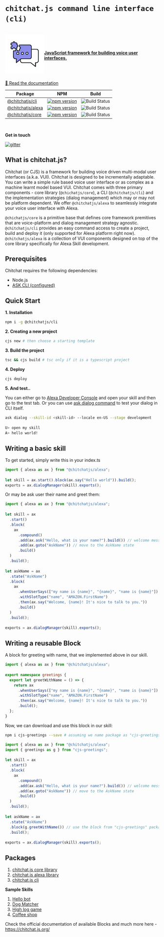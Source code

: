 # `chitchat.js command line interface (cli)`

<p align="left">
  <a href="https://chitchat.js.org">
  <br />
  <img style="float: left" src="./images/logo/logo-128x128.png" alt="Chitchat.js"/>
  <br />
  <br />
  <br />
    <strong>JavaScript framework for building voice user interfaces.</strong>
  <br />
  <br />
  <br />
  <br />
  </a>
</p>

<a href="https://chitchat.js.org">📄 Read the documentation</a>

| Package                                                              | NPM                                                                                                                  | Build                                                                                                                                                                                                                                                                                                                 |
| -------------------------------------------------------------------- | -------------------------------------------------------------------------------------------------------------------- | --------------------------------------------------------------------------------------------------------------------------------------------------------------------------------------------------------------------------------------------------------------------------------------------------------------------- |
| [@chitchatjs/cli](https://www.npmjs.com/package/@chitchatjs/cli)     | [![npm version](https://badge.fury.io/js/%40chitchatjs%2Fcli.svg)](https://badge.fury.io/js/%40chitchatjs%2Fcli)     | ![Build Status](https://codebuild.us-east-1.amazonaws.com/badges?uuid=eyJlbmNyeXB0ZWREYXRhIjoicSt5K3NIM0xCa0pkVXNnb2p5TzJqODFzbFA0djNhNTY2eWFRVkhMSkNYVEhjSW9ETGZONldNdlNsWjA5WkRoS1VlZ1ZyeDArN1F0bStDWnZweEtEQTdvPSIsIml2UGFyYW1ldGVyU3BlYyI6IldhZlNpZUttSUlYSlBVY3ciLCJtYXRlcmlhbFNldFNlcmlhbCI6MX0%3D&branch=main) |
| [@chitchatjs/alexa](https://www.npmjs.com/package/@chitchatjs/alexa) | [![npm version](https://badge.fury.io/js/%40chitchatjs%2Falexa.svg)](https://badge.fury.io/js/%40chitchatjs%2Falexa) | ![Build Status](https://codebuild.us-east-1.amazonaws.com/badges?uuid=eyJlbmNyeXB0ZWREYXRhIjoicSt5K3NIM0xCa0pkVXNnb2p5TzJqODFzbFA0djNhNTY2eWFRVkhMSkNYVEhjSW9ETGZONldNdlNsWjA5WkRoS1VlZ1ZyeDArN1F0bStDWnZweEtEQTdvPSIsIml2UGFyYW1ldGVyU3BlYyI6IldhZlNpZUttSUlYSlBVY3ciLCJtYXRlcmlhbFNldFNlcmlhbCI6MX0%3D&branch=main) |
| [@chitchatjs/core](https://www.npmjs.com/package/@chitchatjs/core)   | [![npm version](https://badge.fury.io/js/%40chitchatjs%2Fcore.svg)](https://badge.fury.io/js/%40chitchatjs%2Fcore)   | ![Build Status](https://codebuild.us-east-1.amazonaws.com/badges?uuid=eyJlbmNyeXB0ZWREYXRhIjoicSt5K3NIM0xCa0pkVXNnb2p5TzJqODFzbFA0djNhNTY2eWFRVkhMSkNYVEhjSW9ETGZONldNdlNsWjA5WkRoS1VlZ1ZyeDArN1F0bStDWnZweEtEQTdvPSIsIml2UGFyYW1ldGVyU3BlYyI6IldhZlNpZUttSUlYSlBVY3ciLCJtYXRlcmlhbFNldFNlcmlhbCI6MX0%3D&branch=main) |

<br/>

**Get in touch**

[![gitter](https://badges.gitter.im/chitchat-js/community.png)](https://gitter.im/chitchat-js/community)

## What is chitchat.js? <Badge text="beta" />

Chitchat (or CJS) is a framework for building voice driven multi-modal user interfaces (a.k.a. VUI). Chitchat is designed to be incrementally adaptable. You can write a simple rule based voice user interface or as complex as a machine learnt model based VUI. Chitchat comes with three primary components - core library (`@chichatjs/core`), a CLI (`@chitchatjs/cli`) and the implementation strategies (dialog management) which may or may not be platform dependent. We offer `@chitchatjs/alexa` to seamlessly integrate your voice user interface with Alexa.

`@chichatjs/core` is a primitive base that defines core framework premitives that are voice-platform and dialog management strategy agnostic. `@chitchatjs/cli` provides an easy command access to create a project, build and deploy it (only supported for Alexa platform right now). `@chitchatjs/alexa` is a collection of VUI components designed on top of the core library specifically for Alexa Skill development.

## Prerequisites

Chitchat requires the following dependencies:

- Node.js
- [ASK CLI (configured)](https://www.npmjs.com/package/ask-cli)

## Quick Start

**1. Installation**

```sh
npm i -g @chitchatjs/cli
```

**2. Creating a new project**

```sh
cjs new # then choose a starting template
```

**3. Build the project**

```sh
tsc && cjs build # tsc only if it is a typescript project
```

**4. Deploy**

```sh
cjs deploy
```

**5. And test..**

You can either go to [Alexa Developer Console](https://developer.amazon.com) and open your skill and then go to the test tab.
Or you can use [ask dialog command](https://developer.amazon.com/en-US/docs/alexa/smapi/ask-cli-command-reference.html#dialog-command) to test your dialog in CLI itself.

```sh
ask dialog --skill-id <skill-id> --locale en-US --stage development

U> open my skill
A> hello world!
```

## Writing a basic skill

To get started, simply write this in your index.ts

```ts
import { alexa as ax } from "@chitchatjs/alexa";

let skill = ax.start().block(ax.say("Hello world")).build();
exports = ax.dialogManager(skill).exports();
```

Or may be ask user their name and greet them:

```ts
import { alexa as ax } from "@chitchatjs/alexa";

let skill = ax
  .start()
  .block(
    ax
      .compound()
      .add(ax.ask("Hello, what is your name?").build()) // welcome message
      .add(ax.goto("AskName")) // move to the AskName state
      .build()
  )
  .build();

let askName = ax
  .state("AskName")
  .block(
    ax
      .whenUserSays(["my name is {name}", "{name}", "name is {name}"])
      .withSlotType("name", "AMAZON.FirstName")
      .then(ax.say("Welcome, {name}! It's nice to talk to you."))
      .build()
  )
  .build();

exports = ax.dialogManager(skill).exports();
```

## Writing a reusable Block

A block for greeting with name, that we implemented above in our skill.

```ts
import { alexa as ax } from "@chitchatjs/alexa";

export namespace greetings {
  export let greetWithName = () => {
    return ax
      .whenUserSays(["my name is {name}", "{name}", "name is {name}"])
      .withSlotType("name", "AMAZON.FirstName")
      .then(ax.say("Welcome, {name}! It's nice to talk to you."))
      .build();
  };
}
```

Now, we can download and use this block in our skill:

```sh
npm i cjs-greetings --save # assuming we name package as "cjs-greetings"
```

```ts
import { alexa as ax } from "@chitchatjs/alexa";
import { greetings as g } from "cjs-greetings";

let skill = ax
  .start()
  .block(
    ax
      .compound()
      .add(ax.ask("Hello, what is your name?").build()) // welcome message
      .add(ax.goto("AskName")) // move to the AskName state
      .build()
  )
  .build();

let askName = ax
  .state("AskName")
  .block(g.greetWithName()) // use the block from "cjs-greetings" package.
  .build();

exports = ax.dialogManager(skill).exports();
```

## Packages

1. [chitchat.js core library](https://www.npmjs.com/package/@chitchatjs/core)
2. [chitchat.js alexa library](https://www.npmjs.com/package/@chitchatjs/alexa)
3. [chitchat.js cli](https://www.npmjs.com/package/@chitchatjs/cli)

**Sample Skills**

1. [Hello bot](https://github.com/chitchatjs/hello-bot-template)
2. [Dog Matcher](https://github.com/chitchatjs/pet-match-template)
3. [High log game](https://github.com/chitchatjs/high-low-game)
4. [Coffee shop](https://github.com/chitchatjs/coffee-shop)

Check the official documentation of available Blocks and much more here - https://chitchat.js.org/
